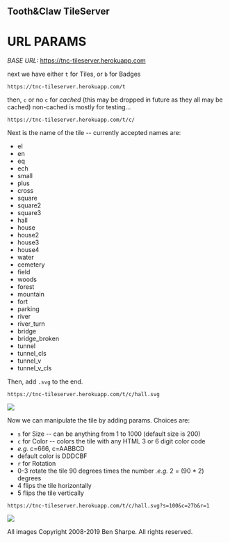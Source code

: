 ## Tooth&Claw TileServer

# URL PARAMS

*BASE URL:* https://tnc-tileserver.herokuapp.com

next we have either `t` for Tiles, or `b` for Badges

`https://tnc-tileserver.herokuapp.com/t`

then, `c` or no `c` for _cached_ (this may be dropped in future as they all may be cached)
non-cached is mostly for testing...

`https://tnc-tileserver.herokuapp.com/t/c/`

Next is the name of the tile -- currently accepted names are:

- el
- en
- eq
- ech
- small
- plus
- cross
- square
- square2
- square3
- hall
- house
- house2
- house3
- house4
- water
- cemetery
- field
- woods
- forest
- mountain
- fort
- parking
- river
- river_turn
- bridge
- bridge_broken
- tunnel
- tunnel_cls
- tunnel_v
- tunnel_v_cls

Then, add `.svg` to the end.

`https://tnc-tileserver.herokuapp.com/t/c/hall.svg`

![](https://tnc-tileserver.herokuapp.com/t/c/hall.svg)

Now we can manipulate the tile by adding params.  Choices are:
 - `s` for Size -- can be anything from 1 to 1000 (default size is 200)
 - `c` for Color -- colors the tile with any HTML 3 or 6 digit color code
  - _e.g._ c=666, c=AABBCD
  - default color is DDDCBF
 - `r` for Rotation
  - 0-3 rotate the tile 90 degrees times the number _.e.g._ 2 = (90 * 2) degrees
  - 4 flips the tile horizontally
  - 5 flips the tile vertically

`https://tnc-tileserver.herokuapp.com/t/c/hall.svg?s=100&c=27b&r=1`

![](https://tnc-tileserver.herokuapp.com/t/c/hall.svg?s=100&c=27b&r=1)




All images Copyright 2008-2019 Ben Sharpe. All rights reserved.

